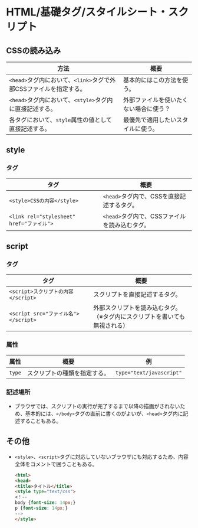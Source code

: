 # HTML/基礎タグ/スタイルシート・スクリプト

## CSSの読み込み

| 方法                                                         | 概要                                   |
| ------------------------------------------------------------ | -------------------------------------- |
| `<head>`タグ内において、`<link>`タグで外部CSSファイルを指定する。 | 基本的にはこの方法を使う。             |
| `<head>`タグ内において、`<style>`タグ内に直接記述する。      | 外部ファイルを使いたくない場合に使う？ |
| 各タグにおいて、`style`属性の値として直接記述する。          | 最優先で適用したいスタイルに使う。     |

## style

### タグ

| タグ                                      | 概要                                          |
| ----------------------------------------- | --------------------------------------------- |
| `<style>CSSの内容</style>`                | `<head>`タグ内で、CSSを直接記述するタグ。     |
| `<link rel="stylesheet" href="ファイル">` | `<head>`タグ内で、CSSファイルを読み込むタグ。 |

## script

### タグ

| タグ                                 | 概要                                                         |
| ------------------------------------ | ------------------------------------------------------------ |
| `<script>スクリプトの内容</script>`  | スクリプトを直接記述するタグ。                               |
| `<script src="ファイル名"></script>` | 外部スクリプトを読み込むタグ。<br />（※タグ内にスクリプトを書いても無視される） |

### 属性

| 属性   | 概要                         | 例                       |
| ------ | ---------------------------- | ------------------------ |
| `type` | スクリプトの種類を指定する。 | `type="text/javascript"` |

### 記述場所

- ブラウザでは、スクリプトの実行が完了するまで以降の描画がされないため、基本的には、`</body>`タグの直前に書くのがよいが、`<head>`タグ内に記述することもある。

## その他

- `<style>`、`<script>`タグに対応していないブラウザにも対応するため、内容全体をコメントで囲うこともある。

  ```html
  <html>
  <head>
  <title>タイトル</title>
  <style type="text/css">
  <！--
  body {font-size: 14px;}
  p {font-size: 14px;}
  --> 
  </style>
  ```
